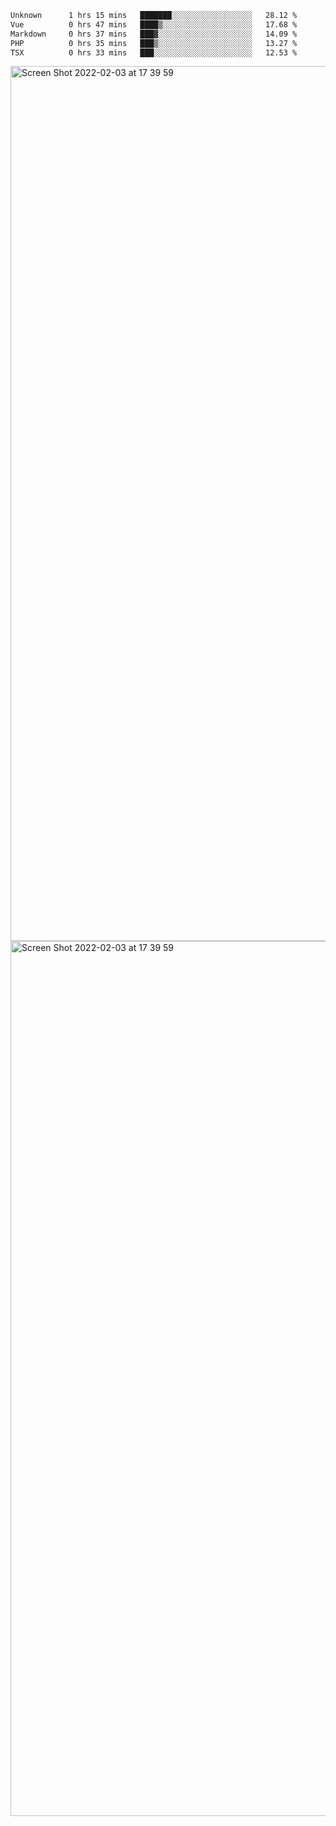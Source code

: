 <!--START_SECTION:waka-->

```txt
Unknown      1 hrs 15 mins   ███████░░░░░░░░░░░░░░░░░░   28.12 %
Vue          0 hrs 47 mins   ████▒░░░░░░░░░░░░░░░░░░░░   17.68 %
Markdown     0 hrs 37 mins   ███▓░░░░░░░░░░░░░░░░░░░░░   14.09 %
PHP          0 hrs 35 mins   ███▒░░░░░░░░░░░░░░░░░░░░░   13.27 %
TSX          0 hrs 33 mins   ███░░░░░░░░░░░░░░░░░░░░░░   12.53 %
```

<!--END_SECTION:waka-->

<img width="1400" alt="Screen Shot 2022-02-03 at 17 39 59" src="https://user-images.githubusercontent.com/45716542/152387304-f2b60485-53a6-4f4b-a818-5cefb1b0c0ae.png">
<img width="1400" alt="Screen Shot 2022-02-03 at 17 39 59" src="https://user-images.githubusercontent.com/45716542/152387273-ea5cdf21-2a45-44da-8bef-00c1763b1d42.png">
